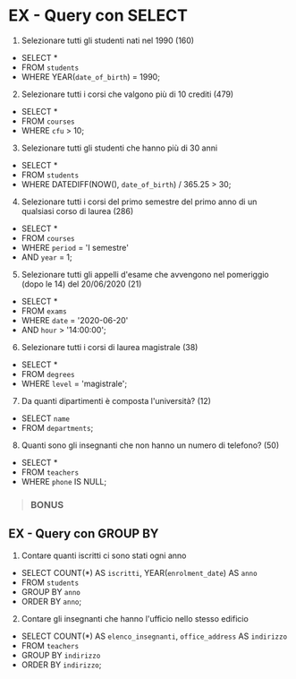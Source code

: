 # EX - Query con SELECT

1. Selezionare tutti gli studenti nati nel 1990 (160)
  - SELECT * 
  - FROM `students` 
  - WHERE YEAR(`date_of_birth`) = 1990;

2. Selezionare tutti i corsi che valgono più di 10 crediti (479)
  - SELECT * 
  - FROM `courses` 
  - WHERE `cfu` > 10;

3. Selezionare tutti gli studenti che hanno più di 30 anni
  - SELECT * 
  - FROM `students` 
  - WHERE DATEDIFF(NOW(), `date_of_birth`) / 365.25 > 30;

4. Selezionare tutti i corsi del primo semestre del primo anno di un qualsiasi corso di
laurea (286)
  - SELECT * 
  - FROM `courses` 
  - WHERE `period` = 'I semestre'
  - AND `year` = 1;

5. Selezionare tutti gli appelli d'esame che avvengono nel pomeriggio (dopo le 14) del
20/06/2020 (21)
  - SELECT * 
  - FROM `exams` 
  - WHERE `date` = '2020-06-20'
  - AND `hour` > '14:00:00';

6. Selezionare tutti i corsi di laurea magistrale (38)
  - SELECT * 
  - FROM `degrees`
  - WHERE `level` = 'magistrale';

7. Da quanti dipartimenti è composta l'università? (12)
  - SELECT `name`
  - FROM `departments`;

8. Quanti sono gli insegnanti che non hanno un numero di telefono? (50)
  - SELECT * 
  - FROM `teachers` 
  - WHERE `phone` IS NULL;

> ### BONUS

## EX - Query con GROUP BY

1. Contare quanti iscritti ci sono stati ogni anno
  - SELECT COUNT(*) AS `iscritti`, YEAR(`enrolment_date`) AS `anno`
  - FROM `students`
  - GROUP BY `anno`
  - ORDER BY `anno`;

2. Contare gli insegnanti che hanno l'ufficio nello stesso edificio
  - SELECT COUNT(*) AS `elenco_insegnanti`, `office_address` AS `indirizzo`
  - FROM `teachers` 
  - GROUP BY `indirizzo`
  - ORDER BY `indirizzo`;
